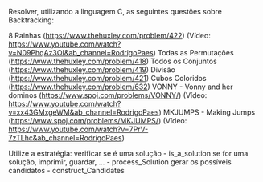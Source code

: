 Resolver, utilizando a linguagem C, as seguintes questões sobre Backtracking:

8 Rainhas (https://www.thehuxley.com/problem/422) (Vídeo: https://www.youtube.com/watch?v=N09PhqAz3OI&ab_channel=RodrigoPaes)
Todas as Permutações (https://www.thehuxley.com/problem/418)
Todos os Conjuntos (https://www.thehuxley.com/problem/419)
Divisão (https://www.thehuxley.com/problem/421)
Cubos Coloridos (https://www.thehuxley.com/problem/632)
VONNY - Vonny and her dominos (https://www.spoj.com/problems/VONNY/) (Vídeo: https://www.youtube.com/watch?v=xx43GMxgeWM&ab_channel=RodrigoPaes)
MKJUMPS - Making Jumps (https://www.spoj.com/problems/MKJUMPS/) (Vídeo: https://www.youtube.com/watch?v=7PrV-7zTLhc&ab_channel=RodrigoPaes)

Utilize a estratégia:
verificar se é uma solução - is_a_solution
se for uma solução, imprimir, guardar, ... - process_Solution
gerar os possíveis candidatos - construct_Candidates